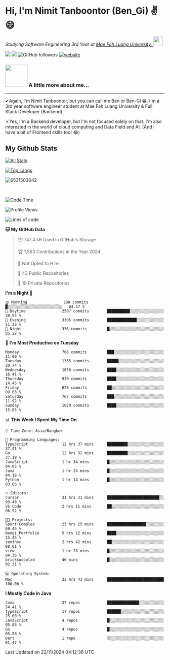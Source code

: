# Hi, I'm Nimit Tanboontor (Ben_Gi) ✌😄
<p><em>Studying Software Engineering 3rd Year at <a href="https://en.mfu.ac.th/home.html"> Mae Fah Luang University.
</a><img src="https://media.giphy.com/media/WUlplcMpOCEmTGBtBW/giphy.gif" width="30"> </em></p>


[![](https://img.shields.io/badge/linkedin-%230077B5.svg?style=for-the-badge&logo=linkedin)]([https://www.linkedin.com/in/thanaphoom-babparn/](https://www.linkedin.com/in/nimit-tanbooutor-798139246/))
[![](https://img.shields.io/badge/Medium-12100E?style=for-the-badge&logo=medium&logoColor=white)](https://medium.com/@nimittanbooutor)
![GitHub followers](https://img.shields.io/github/followers/6531503042?label=Follow&style=social)
[![website](https://img.shields.io/badge/Website-46a2f1.svg?&style=flat-square&logo=Google-Chrome&logoColor=white&link=https://6531503042.github.io/Portfolio-BenGi/)](https://6531503042.github.io/Portfolio-BenGi/)

### <img src="https://media.giphy.com/media/VgCDAzcKvsR6OM0uWg/giphy.gif" width="70"> A little more about me...  

<hr> <!-- Horizontal line -->

&#10004;Again, I'm Nimit Tanboontor, but you can call me Ben or Ben-Gi 😁. I'm a 3rd year software engineer student at Mae Fah Luang University & Full Stack Developer (Backend).

&#10007;Yes, I'm a Backend developer, but I'm not focused solely on that. I'm also interested in the world of cloud computing and Data Field and AI. (And I have a bit of Frontend skills too! 😂)


## My Github Stats

[![All Stats](https://github-readme-stats.vercel.app/api?username=6531503042&show_icons=true&theme=algolia)](https://github.com/6531503042)

[![Top Langs](https://github-readme-stats.vercel.app/api/top-langs/?username=6531503042&layout=compact&theme=algolia)](https://github.com/6531503042)

<p><img align="center" src="https://github-readme-streak-stats.herokuapp.com/?user=6531503042&" alt="6531503042" /></p>

<br />


<!--START_SECTION:waka-->
![Code Time](http://img.shields.io/badge/Code%20Time-216%20hrs%2056%20mins-blue)

![Profile Views](http://img.shields.io/badge/Profile%20Views-6-blue)

![Lines of code](https://img.shields.io/badge/From%20Hello%20World%20I%27ve%20Written-17.6%20million%20lines%20of%20code-blue)

**🐱 My GitHub Data** 

> 📦 747.4 kB Used in GitHub's Storage 
 > 
> 🏆 1,563 Contributions in the Year 2024
 > 
> 🚫 Not Opted to Hire
 > 
> 📜 43 Public Repositories 
 > 
> 🔑 19 Private Repositories 
 > 
**I'm a Night 🦉** 

```text
🌞 Morning                288 commits         █░░░░░░░░░░░░░░░░░░░░░░░░   04.47 % 
🌆 Daytime                2507 commits        ██████████░░░░░░░░░░░░░░░   38.95 % 
🌃 Evening                3305 commits        █████████████░░░░░░░░░░░░   51.35 % 
🌙 Night                  336 commits         █░░░░░░░░░░░░░░░░░░░░░░░░   05.22 % 
```
📅 **I'm Most Productive on Tuesday** 

```text
Monday                   708 commits         ███░░░░░░░░░░░░░░░░░░░░░░   11.00 % 
Tuesday                  1335 commits        █████░░░░░░░░░░░░░░░░░░░░   20.74 % 
Wednesday                1056 commits        ████░░░░░░░░░░░░░░░░░░░░░   16.41 % 
Thursday                 930 commits         ████░░░░░░░░░░░░░░░░░░░░░   14.45 % 
Friday                   620 commits         ██░░░░░░░░░░░░░░░░░░░░░░░   09.63 % 
Saturday                 767 commits         ███░░░░░░░░░░░░░░░░░░░░░░   11.92 % 
Sunday                   1020 commits        ████░░░░░░░░░░░░░░░░░░░░░   15.85 % 
```


📊 **This Week I Spent My Time On** 

```text
🕑︎ Time Zone: Asia/Bangkok

💬 Programming Languages: 
TypeScript               12 hrs 37 mins      █████████░░░░░░░░░░░░░░░░   37.41 % 
Go                       12 hrs 32 mins      █████████░░░░░░░░░░░░░░░░   37.19 % 
JavaScript               1 hr 34 mins        █░░░░░░░░░░░░░░░░░░░░░░░░   04.65 % 
Java                     1 hr 24 mins        █░░░░░░░░░░░░░░░░░░░░░░░░   04.18 % 
Python                   1 hr 14 mins        █░░░░░░░░░░░░░░░░░░░░░░░░   03.66 % 

🔥 Editors: 
Cursor                   31 hrs 31 mins      ███████████████████████░░   93.48 % 
VS Code                  2 hrs 11 mins       ██░░░░░░░░░░░░░░░░░░░░░░░   06.52 % 

🐱‍💻 Projects: 
Sport-Complex            23 hrs 25 mins      █████████████████░░░░░░░░   69.46 % 
Bengi_Portfolio          5 hrs 12 mins       ████░░░░░░░░░░░░░░░░░░░░░   15.46 % 
seminor                  2 hrs 42 mins       ██░░░░░░░░░░░░░░░░░░░░░░░   08.01 % 
view                     1 hr 28 mins        █░░░░░░░░░░░░░░░░░░░░░░░░   04.36 % 
bricksocoolxd            46 mins             █░░░░░░░░░░░░░░░░░░░░░░░░   02.31 % 

💻 Operating System: 
Mac                      33 hrs 43 mins      █████████████████████████   100.00 % 
```

**I Mostly Code in Java** 

```text
Java                     37 repos            ██████████████░░░░░░░░░░░   54.41 % 
TypeScript               17 repos            ██████░░░░░░░░░░░░░░░░░░░   25.00 % 
JavaScript               4 repos             █░░░░░░░░░░░░░░░░░░░░░░░░   05.88 % 
Go                       4 repos             █░░░░░░░░░░░░░░░░░░░░░░░░   05.88 % 
Dart                     1 repo              ░░░░░░░░░░░░░░░░░░░░░░░░░   01.47 % 
```




 Last Updated on 22/11/2024 04:12:36 UTC
<!--END_SECTION:waka-->
